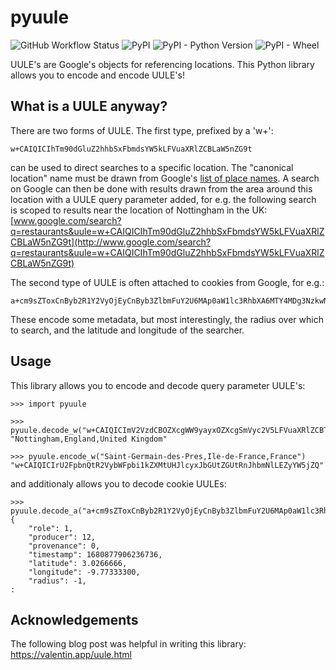 # pyuule
![GitHub Workflow Status](https://img.shields.io/github/actions/workflow/status/rpep/pyuule/workflow.yml)
![PyPI](https://img.shields.io/pypi/v/pyuule)
![PyPI - Python Version](https://img.shields.io/pypi/pyversions/pyuule)
![PyPI - Wheel](https://img.shields.io/pypi/wheel/pyuule)

UULE's are Google's objects for referencing locations. This Python library allows you to encode and encode UULE's!

## What is a UULE anyway?

There are two forms of UULE. The first type, prefixed by a 'w+':
```
w+CAIQICIhTm90dGluZ2hhbSxFbmdsYW5kLFVuaXRlZCBLaW5nZG9t
```
can be used to direct searches to a specific location. The "canonical location" name must be drawn from Google's [list of place names](https://developers.google.com/google-ads/api/data/geotargets). A search on Google can then be done with results drawn from the area around this location with a UULE query parameter added, for e.g. the following search is scoped to results near the location of Nottingham in the UK:
[www.google.com/search?q=restaurants&uule=w+CAIQICIhTm90dGluZ2hhbSxFbmdsYW5kLFVuaXRlZCBLaW5nZG9t](http://www.google.com/search?q=restaurants&uule=w+CAIQICIhTm90dGluZ2hhbSxFbmdsYW5kLFVuaXRlZCBLaW5nZG9t)

The second type of UULE is often attached to cookies from Google, for e.g.:
```
a+cm9sZToxCnByb2R1Y2VyOjEyCnByb3ZlbmFuY2U6MAp0aW1lc3RhbXA6MTY4MDg3NzkwNjIzNjczNgpsYXRsbmd7CmxhdGl0dWRlX2U3OjMwMjY2NjY2MApsb25naXR1ZGVfZTc6LTk3NzMzMzMwMAp9CnJhZGl1czotMQo
```
These encode some metadata, but most interestingly, the radius over which to search, and the latitude and longitude of the searcher.

## Usage

This library allows you to encode and decode query parameter UULE's:

```python3
>>> import pyuule

>>> pyuule.decode_w("w+CAIQICImV2VzdCBOZXcgWW9yayxOZXcgSmVyc2V5LFVuaXRlZCBTdGF0ZXM")
"Nottingham,England,United Kingdom"

>>> pyuule.encode_w("Saint-Germain-des-Pres,Ile-de-France,France")
"w+CAIQICIrU2FpbnQtR2VybWFpbi1kZXMtUHJlcyxJbGUtZGUtRnJhbmNlLEZyYW5jZQ"
```

and additionaly allows you to decode cookie UULEs:
```python3
>>> pyuule.decode_a("a+cm9sZToxCnByb2R1Y2VyOjEyCnByb3ZlbmFuY2U6MAp0aW1lc3RhbXA6MTY4MDg3NzkwNjIzNjczNgpsYXRsbmd7CmxhdGl0dWRlX2U3OjMwMjY2NjY2MApsb25naXR1ZGVfZTc6LTk3NzMzMzMwMAp9CnJhZGl1czotMQo")
{
    "role": 1,
    "producer": 12,
    "provenance": 0,
    "timestamp": 1680877906236736,
    "latitude": 3.0266666,
    "longitude": -9.77333300,
    "radius": -1,
:   
```


## Acknowledgements

The following blog post was helpful in writing this library:
https://valentin.app/uule.html
